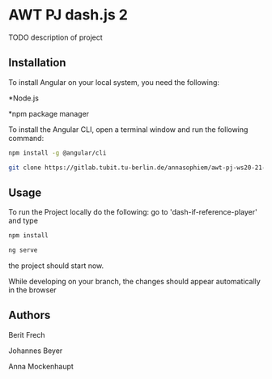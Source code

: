 # AWT PJ dash.js 2

TODO description of project 

## Installation
To install Angular on your local system, you need the following:

*Node.js

*npm package manager

To install the Angular CLI, open a terminal window and run the following command:
```bash
npm install -g @angular/cli
```


```bash
git clone https://gitlab.tubit.tu-berlin.de/annasophiem/awt-pj-ws20-21-dashjs-2.git
```


## Usage
To run the Project locally do the following:
go to 'dash-if-reference-player' and type

```bash
npm install
```

```bash
ng serve
```
the project should start now.

While developing on your branch, the changes should appear automatically in the browser

## Authors

Berit Frech

Johannes Beyer

Anna Mockenhaupt
